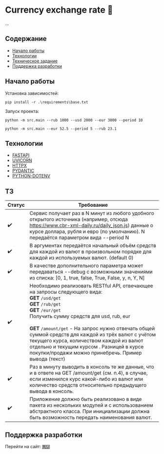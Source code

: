 # Currency exchange rate 👀

...

## Содержание

- [Начало работы](#docker)
- [Технологии](#технологии)
- [Техническое задание](#тз)
- [Поддержка разработки](#поддержка-разработки)

## Начало работы

Установка зависимостей:

```
pip install -r .\requirements\base.txt
```

Запуск проекта:

```
python -m src.main --rub 1000 --usd 2000 --eur 3000 --period 10
```

```
python -m src.main --eur 52.5 --period 5 --rub 23.1
```

## Технологии

- [FASTAPI](https://github.com/fastapi/fastapi)
- [UVICORN](https://www.uvicorn.org/)
- [HTTPX](https://www.python-httpx.org/)
- [PYDANTIC](https://github.com/pydantic/pydantic)
- [PYTHON-DOTENV](https://github.com/theskumar/python-dotenv)

## ТЗ

| Статус | Требование                                                                                                                                                                                                                                                                                                                                                                                                                                                                |
|--------|---------------------------------------------------------------------------------------------------------------------------------------------------------------------------------------------------------------------------------------------------------------------------------------------------------------------------------------------------------------------------------------------------------------------------------------------------------------------------|
| ✔️     | Сервис получает раз в N минут из любого удобного открытого источника (например, отсюда https://www.cbr-xml-daily.ru/daily_json.js) данные о курсе доллара, рубля и евро (по умолчанию). N передаётся параметром вида --period N                                                                                                                                                                                                                                           |
| ✔️     | В аргументах  передаётся начальный объём средств для каждой из валют в произвольном порядке для каждой из используемых валют. (default 0)                                                                                                                                                                                                                                                                                                                                 |
| ✔️     | В качестве дополнительного параметра может передаваться --debug с возможными значениями из списка: [0, 1, true, false, True, False, y, n, Y, N]                                                                                                                                                                                                                                                                                                                           | 
| ✔️     | Необходимо реализовать RESTful API, отвечающее на запросы следующего вида: <br/> **GET** `/usd/get` <br/> **GET** `/rub/get` <br/> **GET** `/eur/get` <br/> Получить сумму средств для usd, rub, eur<br/> <br/> **GET** `/amount/get` -  На запрос нужно отвечать общей суммой средств для каждой из трёх валют с учётом текущего курса, количеством каждой из валют отдельно и текущим курсом . Разницей в курсе покупки/продажи можно принебречь. Пример вывода (текст) | 
| ✔️     | Раз в минуту выводить в консоль те же данные, что и в ответе на GET /amount/get (см. п.4), в случае, если изменился курс какой-либо из валют или количество средств относительно предыдущего вывода в консоль.                                                                                                                                                                                                                                                            | 
| ✔️     | Приложение должно быть реализовано в виде пакета из нескольких модулей и с использованием абстрактного класса. При инициализации должна быть возможность передать наименования валют.                                                                                                                                                                                                                                                                                     | 

## Поддержка разработки

Перейти на сайт:  **[:ru:](https://ujin.tech/)**
